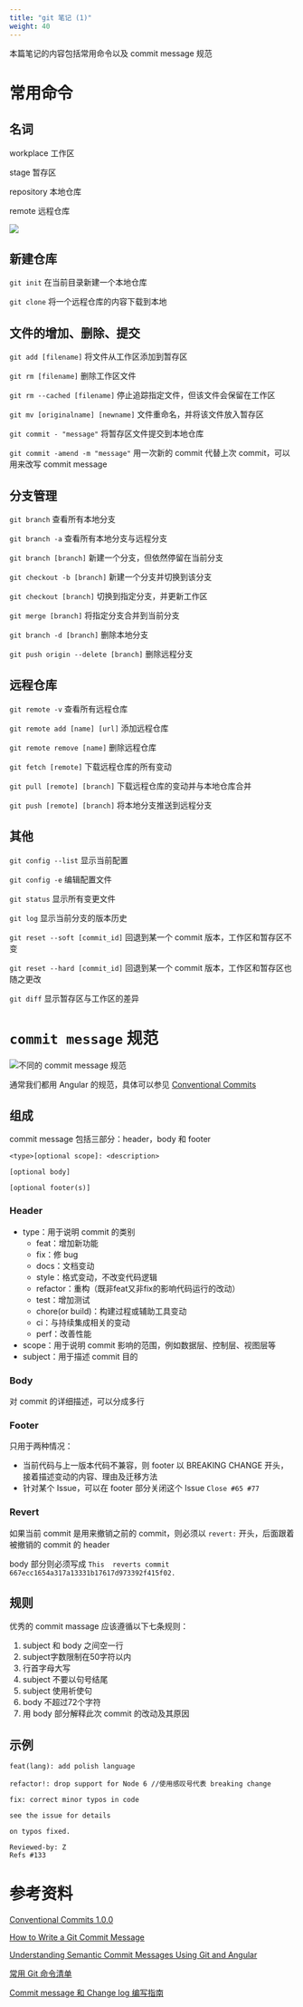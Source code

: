 ```yaml
---
title: "git 笔记 (1)"
weight: 40
---
```


本篇笔记的内容包括常用命令以及 commit message 规范

# 常用命令

## 名词

workplace 工作区 

stage 暂存区

repository 本地仓库

remote 远程仓库

![](https://www.ruanyifeng.com/blogimg/asset/2015/bg2015120901.png)

## 新建仓库

`git init` 在当前目录新建一个本地仓库

`git clone` 将一个远程仓库的内容下载到本地

## 文件的增加、删除、提交

`git add [filename]` 将文件从工作区添加到暂存区

`git rm [filename]` 删除工作区文件

`git rm --cached [filename]` 停止追踪指定文件，但该文件会保留在工作区

`git mv [originalname] [newname]` 文件重命名，并将该文件放入暂存区

`git commit - "message"` 将暂存区文件提交到本地仓库

`git commit -amend -m "message"` 用一次新的 commit 代替上次 commit，可以用来改写 commit message

## 分支管理

`git branch` 查看所有本地分支

`git branch -a` 查看所有本地分支与远程分支

`git branch [branch]` 新建一个分支，但依然停留在当前分支

`git checkout -b [branch]` 新建一个分支并切换到该分支

`git checkout [branch]` 切换到指定分支，并更新工作区

`git merge [branch]` 将指定分支合并到当前分支

`git branch -d [branch]` 删除本地分支

`git push origin --delete [branch]` 删除远程分支

## 远程仓库

`git remote -v` 查看所有远程仓库

`git remote add [name] [url]` 添加远程仓库

`git remote remove [name]` 删除远程仓库

`git fetch [remote]` 下载远程仓库的所有变动

`git pull [remote] [branch]` 下载远程仓库的变动并与本地仓库合并

`git push [remote] [branch]` 将本地分支推送到远程分支

## 其他

`git config --list` 显示当前配置

`git config -e` 编辑配置文件

`git status` 显示所有变更文件

`git log` 显示当前分支的版本历史

`git reset --soft [commit_id]` 回退到某一个 commit 版本，工作区和暂存区不变

`git reset --hard [commit_id]` 回退到某一个 commit 版本，工作区和暂存区也随之更改

`git diff` 显示暂存区与工作区的差异


# `commit message` 规范

![不同的 commit message 规范](https://d33wubrfki0l68.cloudfront.net/eb16595d0c6862c0c013a36c339317a4d82bdce7/9195b/images/posts/2019-11-01-understanding-semantic-commit-messages-using-git-and-angular/conventions-diagram.png)

通常我们都用 Angular 的规范，具体可以参见 [Conventional Commits](https://www.conventionalcommits.org/en/v1.0.0/)

## 组成

commit message 包括三部分：header，body 和 footer

```
<type>[optional scope]: <description>

[optional body]

[optional footer(s)]
```

### Header

- type：用于说明 commit 的类别
    - feat：增加新功能
	- fix：修 bug
	- docs：文档变动
	- style：格式变动，不改变代码逻辑
	- refactor：重构（既非feat又非fix的影响代码运行的改动）
	- test：增加测试
	- chore(or build)：构建过程或辅助工具变动
	- ci：与持续集成相关的变动
	- perf：改善性能
- scope：用于说明 commit 影响的范围，例如数据层、控制层、视图层等
- subject：用于描述 commit 目的

### Body

对 commit 的详细描述，可以分成多行

### Footer

只用于两种情况：

- 当前代码与上一版本代码不兼容，则 footer 以 BREAKING CHANGE 开头，接着描述变动的内容、理由及迁移方法
- 针对某个 Issue，可以在 footer 部分关闭这个 Issue `Close #65 #77`

### Revert

如果当前 commit 是用来撤销之前的 commit，则必须以 `revert:` 开头，后面跟着被撤销的 commit 的 header 

body 部分则必须写成 `This  reverts commit 667ecc1654a317a13331b17617d973392f415f02.`

## 规则

优秀的 commit massage 应该遵循以下七条规则：

1. subject 和 body 之间空一行
2. subject字数限制在50字符以内
3. 行首字母大写
4. subject 不要以句号结尾
5. subject 使用祈使句
6. body 不超过72个字符
7. 用 body 部分解释此次 commit 的改动及其原因

## 示例

`feat(lang): add polish language`

`refactor!: drop support for Node 6 //使用感叹号代表 breaking change` 

```
fix: correct minor typos in code

see the issue for details

on typos fixed.

Reviewed-by: Z
Refs #133
```

# 参考资料

[Conventional Commits 1.0.0](https://www.conventionalcommits.org/en/v1.0.0/)

[How to Write a Git Commit Message](https://chris.beams.io/posts/git-commit/)

[Understanding Semantic Commit Messages Using Git and Angular](https://nitayneeman.com/posts/understanding-semantic-commit-messages-using-git-and-angular/)

[常用 Git 命令清单](https://www.ruanyifeng.com/blog/2015/12/git-cheat-sheet.html)

[Commit message 和 Change log 编写指南](https://www.ruanyifeng.com/blog/2016/01/commit_message_change_log.html)